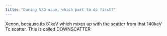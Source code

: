 ```yaml
---
title: "During V/Q scan, which part to do first?"
---
```

Xenon, because its 81keV which mixes up with the scatter from that 140keV Tc scatter. This is called DOWNSCATTER

